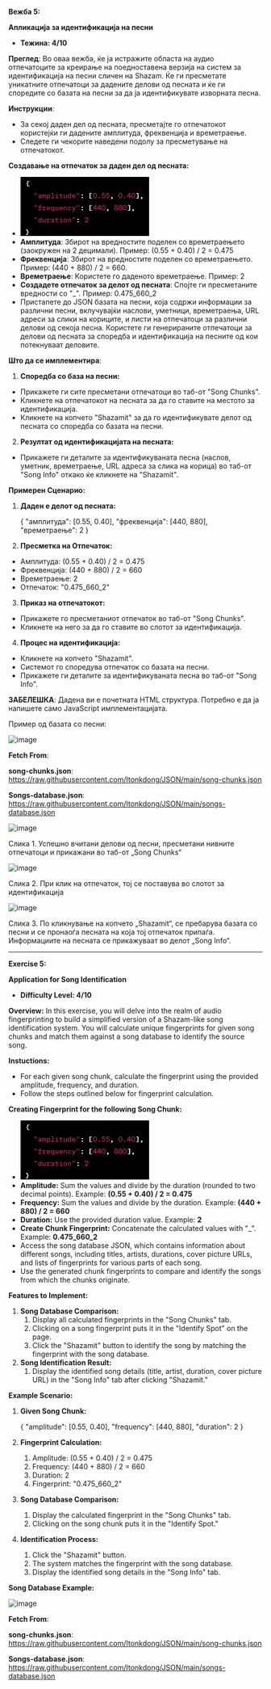 ﻿**Вежба 5:** 

**Апликација за идентификација на песни** 

- **Тежина: 4/10** 

**Преглед**: Во оваа вежба, ќе ја истражите областа на аудио отпечатоците за креирање на поедноставена верзија на систем за идентификација на песни сличен на Shazam. Ќе ги пресметате уникатните отпечатоци за дадените делови од песната и ќе ги споредите со базата на песни за да ја идентификувате изворната песна. 

**Инструкции**:  

- За секој даден дел од песната, пресметајте го отпечатокот користејќи ги дадените амплитуда, фреквенција и времетраење.  
- Следете ги чекорите наведени подолу за пресметување на отпечатокот. 

**Создавање на отпечаток за даден дел од песната:**   

- ![image](Content/readme-images/Aspose.Words.67d559cc-02d1-4529-bd73-97f8f3219ae7.001.png)
- **Амплитуда**: Збирот на вредностите поделен со времетраењето (заокружен на 2 децимали). Пример: (0.55 + 0.40) / 2 = 0.475 
- **Фреквенција**: Збирот на вредностите поделен со времетраењето. Пример: (440 + 880) / 2 = 660.
- **Времетраење**: Користете го даденото времетраење. Пример: 2  
- **Создадете отпечаток за делот од песната**: Спојте ги пресметаните вредности со "\_". Пример: 0.475\_660\_2  
- Пристапете до JSON базата на песни, која содржи информации за различни песни, вклучувајќи наслови, уметници, времетраења, URL адреси за слики на кориците, и листи на отпечатоци за различни делови од секоја песна.  Користете ги генерираните отпечатоци за делови од песната за споредба и идентификација на песните од кои потекнуваат деловите.

**Што да се имплементира**:

1. **Споредба со база на песни:**  
- Прикажете ги сите пресметани отпечатоци во таб-от "Song Chunks".  
- Кликнете на отпечатокот на песната за да го ставите на местото за идентификација.  
- Кликнете на копчето "Shazamit" за да го идентификувате делот од песната со споредба со базата на песни.
2. **Резултат од идентификацијата на песната:**  
- Прикажете ги деталите за идентификуваната песна (наслов, уметник, времетраење, URL адреса за слика на корица) во таб-от "Song Info" откако ќе кликнете на "Shazamit". 

**Примерен Сценарио:**

1. **Даден e делот од песната:** 

   { "амплитуда": [0.55, 0.40], "фреквенција": [440, 880], "времетраење": 2 }

2. **Пресметка на Отпечаток:**  
- Амплитуда: (0.55 + 0.40) / 2 = 0.475 
- Фреквенција: (440 + 880) / 2 = 660  
- Времетраење: 2  
- Отпечаток: "0.475\_660\_2"
3. **Приказ на отпечатокот:** 
- Прикажете го пресметаниот отпечаток во таб-от "Song Chunks".  
- Кликнете на него за да го ставите во слотот за идентификација.
4. **Процес на идентификација:**  
- Кликнете на копчето "Shazamit".  
- Системот го споредува отпечаток со базата на песни.  
- Прикажете ги деталите за идентификуваната песна во таб-от "Song Info".

**ЗАБЕЛЕШКА**: Дадена ви е почетната HTML структура. Потребно е да ја напишете само JavaScript имплементацијата.

Пример од базата со песни:

![image](Content/readme-images/Aspose.Words.67d559cc-02d1-4529-bd73-97f8f3219ae7.002.png)

**Fetch From**:

**song-chunks.json**: https://raw.githubusercontent.com/Itonkdong/JSON/main/song-chunks.json

**Songs-database.json**: https://raw.githubusercontent.com/Itonkdong/JSON/main/songs-database.json

![image](Content/readme-images/Aspose.Words.67d559cc-02d1-4529-bd73-97f8f3219ae7.003.png)

Слика 1. Успешно вчитани делови од песни, пресметани нивните отпечатоци и прикажани во таб-от „Song Chunks“

![image](Content/readme-images/Aspose.Words.67d559cc-02d1-4529-bd73-97f8f3219ae7.004.png)

Слика 2. При клик на отпечаток, тој се поставува во слотот за идентификација

![image](Content/readme-images/Aspose.Words.67d559cc-02d1-4529-bd73-97f8f3219ae7.005.png)

Слика 3. По кликнување на копчето „Shazamit“, се пребарува базата со песни и се пронаоѓа песната на која тој отпечаток припаѓа. Информациите на песната се прикажуваат во делот „Song Info“.

<hr>

<a name="_hlk158293802"></a>**Exercise 5:** 

**Application for Song Identification**

- **Difficulty Level: 4/10**

**Overview:** In this exercise, you will delve into the realm of audio fingerprinting to build a simplified version of a Shazam-like song identification system. You will calculate unique fingerprints for given song chunks and match them against a song database to identify the source song.

**Instuctions:**

- For each given song chunk, calculate the fingerprint using the provided amplitude, frequency, and duration.
- Follow the steps outlined below for fingerprint calculation.

**Creating Fingerprint for the following Song Chunk:**

- ![image](Content/readme-images/Aspose.Words.67d559cc-02d1-4529-bd73-97f8f3219ae7.001.png)
- **Amplitude:** Sum the values and divide by the duration (rounded to two decimal points). Example: **(0.55 + 0.40) / 2 = 0.475**
- **Frequency:** Sum the values and divide by the duration. Example: **(440 + 880) / 2 = 660**
- **Duration:** Use the provided duration value. Example: **2**
- **Create Chunk Fingerprint:** Concatenate the calculated values with "\_". Example: **0.475\_660\_2**
- Access the song database JSON, which contains information about different songs, including titles, artists, durations, cover picture URLs, and lists of fingerprints for various parts of each song.
- Use the generated chunk fingerprints to compare and identify the songs from which the chunks originate.

**Features to Implement:** 

1. **Song Database Comparison:**
   1. Display all calculated fingerprints in the "Song Chunks" tab.
   1. Clicking on a song fingerprint puts it in the "Identify Spot" on the page.
   1. Click the "Shazamit" button to identify the song by matching the fingerprint with the song database.
1. **Song Identification Result:**
   1. Display the identified song details (title, artist, duration, cover picture URL) in the "Song Info" tab after clicking "Shazamit."

**Example Scenario:**

1. **Given Song Chunk:**

   {
      "amplitude": [0.55, 0.40],
      "frequency": [440, 880],
      "duration": 2
   }

1. **Fingerprint Calculation:**
   1. Amplitude: (0.55 + 0.40) / 2 = 0.475
   1. Frequency: (440 + 880) / 2 = 660
   1. Duration: 2
   1. Fingerprint: "0.475\_660\_2"
1. **Song Database Comparison:**
   1. Display the calculated fingerprint in the "Song Chunks" tab.
   1. Clicking on the song chunk puts it in the "Identify Spot."
1. **Identification Process:**
   1. Click the "Shazamit" button.
   1. The system matches the fingerprint with the song database.
   1. Display the identified song details in the "Song Info" tab.

**Song Database Example:**

![image](Content/readme-images/Aspose.Words.67d559cc-02d1-4529-bd73-97f8f3219ae7.002.png)

**Fetch From**:

**song-chunks.json**: https://raw.githubusercontent.com/Itonkdong/JSON/main/song-chunks.json

**Songs-database.json**: https://raw.githubusercontent.com/Itonkdong/JSON/main/songs-database.json
